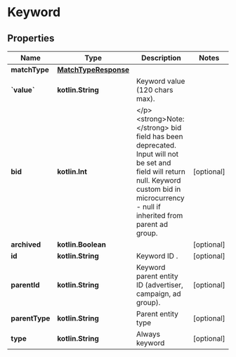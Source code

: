 
# Keyword

## Properties
| Name | Type | Description | Notes |
| ------------ | ------------- | ------------- | ------------- |
| **matchType** | [**MatchTypeResponse**](MatchTypeResponse.md) |  |  |
| **&#x60;value&#x60;** | **kotlin.String** | Keyword value (120 chars max). |  |
| **bid** | **kotlin.Int** | &lt;/p&gt;&lt;strong&gt;Note:&lt;/strong&gt; bid field has been deprecated. Input will not be set and field will return null. Keyword custom bid in microcurrency - null if inherited from parent ad group. |  [optional] |
| **archived** | **kotlin.Boolean** |  |  [optional] |
| **id** | **kotlin.String** | Keyword ID . |  [optional] |
| **parentId** | **kotlin.String** | Keyword parent entity ID (advertiser, campaign, ad group). |  [optional] |
| **parentType** | **kotlin.String** | Parent entity type |  [optional] |
| **type** | **kotlin.String** | Always keyword |  [optional] |



